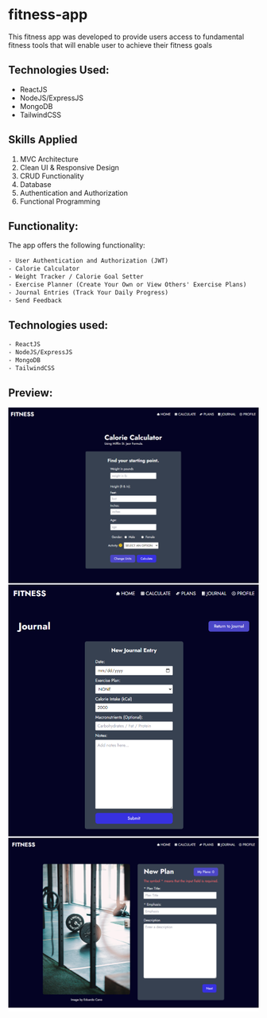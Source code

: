 # fitness-app

This fitness app was developed to provide users access to fundamental fitness tools that will enable user to achieve their fitness goals

## Technologies Used:

- ReactJS
- NodeJS/ExpressJS
- MongoDB
- TailwindCSS

## Skills Applied

1. MVC Architecture
2. Clean UI & Responsive Design
3. CRUD Functionality
4. Database
5. Authentication and Authorization
6. Functional Programming

## Functionality:

The app offers the following functionality:

    - User Authentication and Authorization (JWT)
    - Calorie Calculator
    - Weight Tracker / Calorie Goal Setter
    - Exercise Planner (Create Your Own or View Others' Exercise Plans)
    - Journal Entries (Track Your Daily Progress)
    - Send Feedback

## Technologies used:

    - ReactJS
    - NodeJS/ExpressJS
    - MongoDB
    - TailwindCSS

## Preview:

<img src="./preview/fitness-calculate.png" alt=""/>
<img src="./preview/fitness-journal.png" alt=""/>
<img src="./preview/fitness-plans.png" alt=""/>

